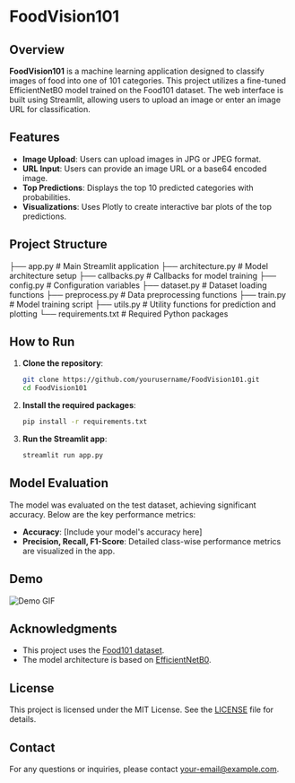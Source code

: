 # FoodVision101

## Overview
**FoodVision101** is a machine learning application designed to classify images of food into one of 101 categories. This project utilizes a fine-tuned EfficientNetB0 model trained on the Food101 dataset. The web interface is built using Streamlit, allowing users to upload an image or enter an image URL for classification.

## Features
- **Image Upload**: Users can upload images in JPG or JPEG format.
- **URL Input**: Users can provide an image URL or a base64 encoded image.
- **Top Predictions**: Displays the top 10 predicted categories with probabilities.
- **Visualizations**: Uses Plotly to create interactive bar plots of the top predictions.

## Project Structure
├── app.py # Main Streamlit application
├── architecture.py # Model architecture setup
├── callbacks.py # Callbacks for model training
├── config.py # Configuration variables
├── dataset.py # Dataset loading functions
├── preprocess.py # Data preprocessing functions
├── train.py # Model training script
├── utils.py # Utility functions for prediction and plotting
└── requirements.txt # Required Python packages


## How to Run
1. **Clone the repository**:
    ```bash
    git clone https://github.com/yourusername/FoodVision101.git
    cd FoodVision101
    ```

2. **Install the required packages**:
    ```bash
    pip install -r requirements.txt
    ```

3. **Run the Streamlit app**:
    ```bash
    streamlit run app.py
    ```

## Model Evaluation
The model was evaluated on the test dataset, achieving significant accuracy. Below are the key performance metrics:
- **Accuracy**: [Include your model's accuracy here]
- **Precision, Recall, F1-Score**: Detailed class-wise performance metrics are visualized in the app.

## Demo
![Demo GIF](https://foodvision101.streamlit.app/)

## Acknowledgments
- This project uses the [Food101 dataset](https://www.tensorflow.org/datasets/catalog/food101).
- The model architecture is based on [EfficientNetB0](https://arxiv.org/abs/1905.11946).

## License
This project is licensed under the MIT License. See the [LICENSE](LICENSE) file for details.

## Contact
For any questions or inquiries, please contact [your-email@example.com](mailto:fiverr.zeeshanrajpootkr@gmail.com).
